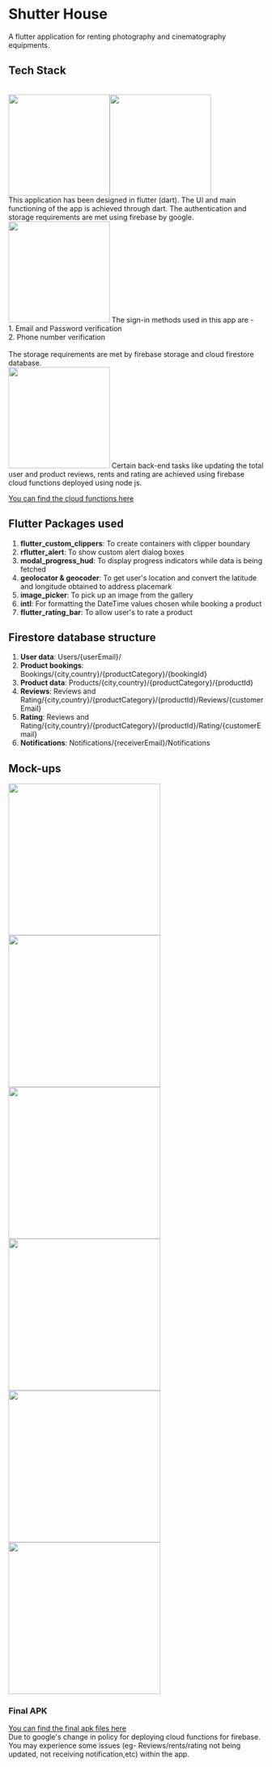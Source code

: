 # Shutter House
A flutter application for renting photography and cinematography equipments.

## Tech Stack
<br>
<img src="https://github.com/harshh3010/ShutterHouse/blob/master/Mockups/flutter-logo.png" width="200px"><img src="https://github.com/harshh3010/ShutterHouse/blob/master/Mockups/dart-logo.png" width="200px">
<br>
This application has been designed in flutter (dart). The UI and main functioning of the app is achieved through dart. The authentication and storage requirements are met using firebase by google.
<br>
<img src="https://github.com/harshh3010/ShutterHouse/blob/master/Mockups/firebase-logo.png" width="200px">
The sign-in methods used in this app are -<br>
1. Email and Password verification<br>
2. Phone number verification<br>
<br>
The storage requirements are met by firebase storage and cloud firestore database.
<br>
<img src="https://github.com/harshh3010/ShutterHouse/blob/master/Mockups/nodejs-logo.png" width="200px">
Certain back-end tasks like updating the total user and product reviews, rents and rating are achieved using firebase cloud functions deployed using node js.
<br>

[You can find the cloud functions here](https://github.com/harshh3010/ShutterHouse/blob/master/Cloud%20Functions/functions/index.js)
<br>

## Flutter Packages used
1. **flutter_custom_clippers**: To create containers with clipper boundary
2. **rflutter_alert**: To show custom alert dialog boxes
3. **modal_progress_hud**: To display progress indicators while data is being fetched
4. **geolocator & geocoder**: To get user's location and convert the latitude and longitude obtained to address placemark
5. **image_picker**: To pick up an image from the gallery
6. **intl**: For formatting the DateTime values chosen while booking a product
7. **flutter_rating_bar**: To allow user's to rate a product

## Firestore database structure
1. **User data**: Users/{userEmail}/
2. **Product bookings**: Bookings/{city,country}/{productCategory}/{bookingId}
3. **Product data**: Products/{city,country}/{productCategory}/{productId}
4. **Reviews**: Reviews and Rating/{city,country}/{productCategory}/{productId}/Reviews/{customerEmail}
5. **Rating**: Reviews and Rating/{city,country}/{productCategory}/{productId}/Rating/{customerEmail}
6. **Notifications**: Notifications/{receiverEmail}/Notifications

## Mock-ups
<img src="https://github.com/harshh3010/ShutterHouse/blob/master/Mockups/HomeScreen.png" width="300px">
<img src="https://github.com/harshh3010/ShutterHouse/blob/master/Mockups/ProfileScreen.png" width="300px">
<img src="https://github.com/harshh3010/ShutterHouse/blob/master/Mockups/RentScreen.png" width="300px">
<img src="https://github.com/harshh3010/ShutterHouse/blob/master/Mockups/CategoryScreen.png" width="300px">
<img src="https://github.com/harshh3010/ShutterHouse/blob/master/Mockups/ProductScreen1.png" width="300px">
<img src="https://github.com/harshh3010/ShutterHouse/blob/master/Mockups/ProductScreen2.png" width="300px">

### Final APK
[You can find the final apk files here](https://github.com/harshh3010/ShutterHouse/tree/master/Release%20APK%20Files)
<br>
Due to google's change in policy for deploying cloud functions for firebase. You may experience some issues (eg- Reviews/rents/rating not being updated, not receiving notification,etc) within the app.


